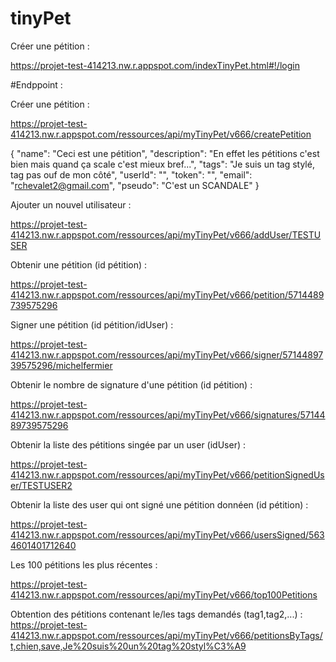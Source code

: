# tinyPet


Créer une pétition :

https://projet-test-414213.nw.r.appspot.com/indexTinyPet.html#!/login

#Endppoint :

Créer une pétition :

https://projet-test-414213.nw.r.appspot.com/ressources/api/myTinyPet/v666/createPetition

{
"name": "Ceci est une pétition",
"description": "En effet les pétitions c'est bien mais quand ça scale c'est mieux bref...",
"tags": "Je suis un tag stylé, tag pas ouf de mon côté",
"userId": "",
"token": "",
"email": "rchevalet2@gmail.com",
"pseudo": "C'est un SCANDALE"
}

Ajouter un nouvel utilisateur :

https://projet-test-414213.nw.r.appspot.com/ressources/api/myTinyPet/v666/addUser/TESTUSER

Obtenir une pétition (id pétition) :

https://projet-test-414213.nw.r.appspot.com/ressources/api/myTinyPet/v666/petition/5714489739575296

Signer une pétition (id pétition/idUser) :

https://projet-test-414213.nw.r.appspot.com/ressources/api/myTinyPet/v666/signer/5714489739575296/michelfermier

Obtenir le nombre de signature d'une pétition (id pétition) :

https://projet-test-414213.nw.r.appspot.com/ressources/api/myTinyPet/v666/signatures/5714489739575296

Obtenir la liste des pétitions singée par un user (idUser) :

https://projet-test-414213.nw.r.appspot.com/ressources/api/myTinyPet/v666/petitionSignedUser/TESTUSER2

Obtenir la liste des user qui ont signé une pétition donnéen (id pétition) :

https://projet-test-414213.nw.r.appspot.com/ressources/api/myTinyPet/v666/usersSigned/5634601401712640

Les 100 pétitions les plus récentes :

https://projet-test-414213.nw.r.appspot.com/ressources/api/myTinyPet/v666/top100Petitions

Obtention des pétitions contenant le/les tags demandés (tag1,tag2,...) :
https://projet-test-414213.nw.r.appspot.com/ressources/api/myTinyPet/v666/petitionsByTags/t,chien,save,Je%20suis%20un%20tag%20styl%C3%A9
